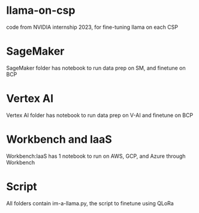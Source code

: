# llama-on-csp
code from NVIDIA internship 2023, for fine-tuning llama on each CSP
# SageMaker
SageMaker folder has notebook to run data prep on SM, and finetune on BCP
# Vertex AI
Vertex AI folder has notebook to run data prep on V-AI and finetune on BCP
# Workbench and IaaS 
Workbench:IaaS has 1 notebook to run on AWS, GCP, and Azure through Workbench
# Script
All folders contain im-a-llama.py, the script to finetune using QLoRa 
